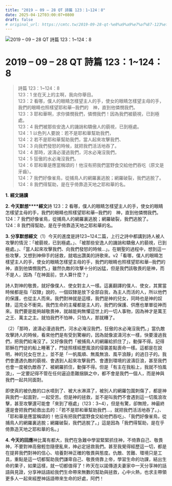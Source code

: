 ```yaml
---
title: "2019 – 09 – 28 QT 詩篇 123：1~124：8"
date: 2025-04-12T03:00:07+0800
draft: false
# original_url: https://cmtc.tw/2019-09-28-qt-%e8%a9%a9%e7%af%87-123%ef%bc%9a1124%ef%bc%9a8
---
```


![2019 – 09 – 28 QT 詩篇 123：1\~124：8](/images/qt.jpg   "2019 – 09 – 28 QT 詩篇 123：1\~124：8")

# 2019 – 09 – 28 QT 詩篇 123：1\~124：8

> 詩篇 123：1\~124：8  
> 123：1 坐在天上的主啊，我向你舉目。  
> 123：2 看哪，僕人的眼睛怎樣望主人的手，使女的眼睛怎樣望主母的手，我們的眼睛也照樣望耶和華─我們的　神，直到他憐憫我們。  
> 123：3 耶和華啊，求你憐憫我們，憐憫我們！因為我們被藐視，已到極處。  
> 123：4 我們被那些安逸人的譏誚和驕傲人的藐視，已到極處。  
> 124：1 以色列人要說：若不是耶和華幫助我們，  
> 124：2 若不是耶和華幫助我們，當人起來攻擊我們、  
> 124：3 向我們發怒的時候，就把我們活活地吞了。  
> 124：4 那時，波濤必漫過我們，河水必淹沒我們，  
> 124：5 狂傲的水必淹沒我們。  
> 124：6 耶和華是應當稱頌的！他沒有把我們當野食交給他們吞吃（原文是牙齒）。  
> 124：7 我們好像雀鳥，從捕鳥人的網羅裏逃脫；網羅破裂，我們逃脫了。  
> 124：8 我們得幫助，是在乎倚靠造天地之耶和華的名。

**1.** **經文誦讀**

**2. 今天默想****經文**詩 123：2 看哪，僕人的眼睛怎樣望主人的手，使女的眼睛怎樣望主母的手，我們的眼睛也照樣望耶和華─我們的　神，直到他憐憫我們。  
124：7 我們好像雀鳥，從捕鳥人的網羅裏逃脫；網羅破裂，我們逃脫了。  
124：8 我們得幫助，是在乎倚靠造天地之耶和華的名。

**3. 分享默想經文**（1）今天的進度是詩123\~124二篇，上行之詩中都講到詩人被人攻擊的情況：「被藐視，已到極處。」、「被那些安逸人的譏誚和驕傲人的藐視，已到極處。」、「當人起來攻擊我們、向我們發怒的時候…」。在朝聖的過程中，想到這一些攻擊，又想到神伸手的拯救，就唱出讚美的詩歌來。v2「看哪，僕人的眼睛怎樣望主人的手，使女的眼睛怎樣望主母的手，我們的眼睛也照樣望耶和華─我們的 神，直到他憐憫我們。」雖然仇敵的攻擊十分的凶猛，但是我們該敬畏的是神，而不是人，因為「在神面前，世人算什麼？」

詩人對神的敬畏，就好像僕人、使女對主人一樣。這裏翻譯的僕人、使女，其實當時候都是指「奴隸」說的，一個奴隸是放下全部自我，為主人而活的人，所以他們的保護，也從主人而來。我們對神就是這樣，我們是神的兒女，同時也是神的奴隸，這完全不衝突。我們生命的主權都是主人的，我們的保護、供應也單單從神而來。我們要是能夠越敬畏神，就越能夠無懼這世上的一切人事物，因為神才是萬王之王、萬主之主。就怕我們不怕神，只怕人，那就糟了。

（2）「那時，波濤必漫過我們，河水必淹沒我們，狂傲的水必淹沒我們。」當仇敵攻擊詩人的時候，看來他們是有受到驚嚇的，因為就像波濤河水一樣，快要漫過我們，把我們給淹沒了。又好像我們「被捕鳥人的網羅給抓住了」，動彈不得。記得耶穌在門徒的船上睡著了，門徒照樣經歷風浪的侵襲差點喪命一樣。這都是在說明，神的兒女在世上，並不是「一帆風順、無風無浪、風平浪靜」的過日子的。我們會遭遇仇敵的藐視、會遇到人起來攻擊我們、會遭到環境的波濤巨浪，甚至我們也會一度被仇敵吞了、被網羅抓住，動彈不得。但是「有主在我船上，我就不怕風浪」，一定要記得不管在任何逼迫患難捆鎖之中，都不會是我們一個人，而是神與我們一起共同面對。

即使真的被仇敵的口水噴到了、被大水淋濕了，被別人的網羅包圍刺傷了，都是神與我們一起面對，一起受苦。但是神的拯救，並不是叫我們不會遇到這一切風浪攻擊，甚至攻擊還可能會「來到了極處」（123：3\~4），但是有驚，卻無險，神最終還是會把我們給救出去的：「若不是耶和華幫助我們…，就把我們活活地吞了。」、「耶和華是應當稱頌的！他沒有把我們當野食交給他們吞吃」、「我們好像雀鳥，從捕鳥人的網羅裏逃脫；網羅破裂，我們逃脫了。」這是因為「我們得幫助，是在乎倚靠造天地之耶和華的名。」

**4. 今天的回應**神比萬有都大，我們在急難中學習緊緊抓住神，不倚靠自己、敬畏神，不要對神高傲輕忽隨便亂來，神必定拯救我們。甚至我覺得經歷這一切，都是在提昇我們對神的信心、培養對神正確的敬畏與態度。仇敵、苦難、環境只是工具，重點是這一切都幫助我們謙卑自己、敬畏倚靠上帝，學習生命的功課，結出生命的果子，如果這樣，就一切都值得了！昨天在以諾傳道夫妻家中一天分享神的話語與見證，分享神話語給我們生命帶來無數的幫助與拯救，心中火熱，也求主帶領更多人一起來經歷神話語帶來生命的好處，阿們！